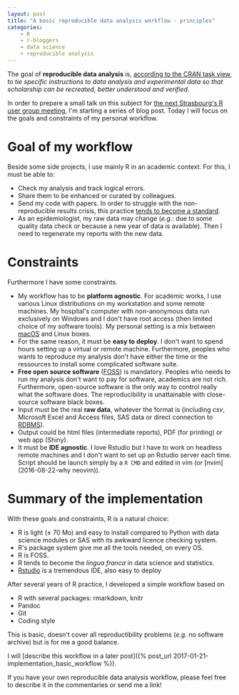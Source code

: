 ```yaml
---
layout: post
title: "A basic reproducible data analysis workflow - principles"
categories:
    - R
    - r-bloggers 
    - data science
    - reproducible analysis
---
```


The goal of **reproducible data analysis** is, [according to the CRAN task view](https://cran.r-project.org/web/views/ReproducibleResearch.html), *to tie specific instructions to data analysis and experimental data so that scholarship can be recreated, better understood and verified*.

In order to prepare a small talk on this subject for [the next Strasbourg's R user group meeting](https://www.meetup.com/fr-FR/StatsRbourg/events/236895990/), I'm starting a series of blog post. Today I will focus on the goals and constraints of my personal workflow.


# Goal of my workflow

Beside some side projects, I use mainly R in an academic context. For this, I must be able to:

- Check my analysis and track logical errors.
- Share them to be enhanced or curated by colleagues.
- Send my code with papers. In order to struggle with the non-reproducible results crisis, this practice [tends to become a standard](http://dx.doi.org/10.1136/bmj.i2770).
- As an epidemiologist, my raw data may change (*e.g.*: due to some quality data check or because a new year of data is available). Then I need to regenerate my reports with the new data.

# Constraints

Furthermore I have some constraints. 

- My workflow has to be **platform agnostic**. For academic works, I use various Linux distributions on my workstation and some remote machines. My hospital's computer with non-anonymous data run exclusively on Windows and I don't have root access (then limited choice of my software tools). My personal setting is a mix between [macOS](https://en.wikipedia.org/wiki/MacOS) and Linux boxes.
- For the same reason, it must be **easy to deploy**. I don't want to spend hours setting up a virtual or remote machine. Furthermore, peoples who wants to reproduce my analysis don't have either the time or the ressources to install some complicated software suite.
- **Free open source software** ([FOSS](https://en.wikipedia.org/wiki/Free_and_open-source_software)) is mandatory. Peoples who needs to run my analysis don't want to pay for software, academics are not rich. Furthermore, open-source software is the only way to control really what the software does. The reproducibility is unattainable with close-source software black boxes.
- Input must be the real **raw data**, whatever the format is (including *csv*, Microsoft Excel and Access files, SAS data or direct connection to [RDBMS](https://en.wikipedia.org/wiki/Relational_database_management_system)).
- Output could be html files (intermediate reports), PDF (for printing) or web app (Shiny).
- It must be **IDE agnostic**. I love Rstudio but I have to work on headless remote machines and I don't want to set up an Rstudio server each time. Script should be launch simply by a `R CMD` and edited in vim (or [nvim](2016-08-22-why neovim)).

# Summary of the implementation

With these goals and constraints, R is a natural choice:

- R is light (± 70 Mo) and easy to install compared to Python with data science modules or SAS with its awkward licence checking system.
- R's package system give me all the tools needed, on every OS.
- R is FOSS.
- R tends to become the *lingua franca* in data science and statistics.
- [Rstudio](https://www.rstudio.com/products/rstudio/) is a tremendous IDE, also easy to deploy

After several years of R practice, I developed a simple workflow based on 

- R with several packages: rmarkdown, knitr
- Pandoc 
- Git
- Coding style

This is basic, doesn't cover all reproductibility problems (*e.g.* no software archive) but is for me a good balance.

I will [describe this workflow in a later post]({% post_url 2017-01-21-implementation_basic_workflow %}).

If you have your own reproducible data analysis workflow, please feel free to describe it in the commentaries or send me a link!

